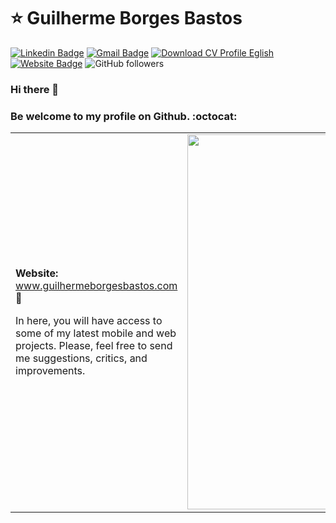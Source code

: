 # ⭐ Guilherme Borges Bastos

[![Linkedin Badge](https://img.shields.io/badge/-LinkedIn-blue?style=flat-square&logo=Linkedin&logoColor=white&link=https://www.linkedin.com/in/guilhermeborgesbastos/)](https://www.linkedin.com/in/guilhermeborgesbastos/)
[![Gmail Badge](https://img.shields.io/badge/-Gmail-c14438?style=flat-square&logo=Gmail&logoColor=white&link=mailto:guilhermeborgesbastos@gmail.com)](mailto:guilhermeborgesbastos@gmail.com)
[![Download CV Profile Eglish](https://img.shields.io/badge/Download-CV%20Profile-blue)](https://assets.guilhermeborgesbastos.com/live-resume/cv-english-guilherme-bastos-v2.0.pdf)
[![Website Badge](https://img.shields.io/badge/website-Access%20website-green)](https://guilhermeborgesbastos.com/)
![GitHub followers](https://img.shields.io/github/followers/guilhermeborgesbastos?label=Follow&style=social)

### Hi there 👋
### Be welcome to my profile on Github. :octocat:

<center>
  <table>
    <tr>
      <td>
        <p><b>Website: </b><a href="https://www.guilhermeborgesbastos.com/en?source=github" target="_blank">www.guilhermeborgesbastos.com</a> 📢</p>
        <p>In here, you will have access to some of my latest mobile and web projects. Please, feel free to send me suggestions, critics, and improvements.</p>
      </td>
      <td>
        <a href="https://www.guilhermeborgesbastos.com/en?source=github" target="_blank">
          <img width="600px" align="left" src="https://github-readme-stats.vercel.app/api/top-langs/?username=guilhermeborgesbastos&layout=compact" />
        </a>
      </td>
    </tr>  
  </table>
</center>
